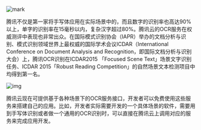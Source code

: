 
![mark](http://images.iterate.site/blog/image/20191104/8JQJ4hjNMUFA.png?imageslim)

腾讯不仅是第一家将手写体应用在实际场景中的，而且数字的识别率也高达90%以上，单字的识别率在15毫秒以内，复杂汉字超过80%。腾讯云的OCR服务在权威测评中表现也非常出众。在国际模式识别协会（IAPR）举办的文档分析与识别、模式识别领域世界上最权威的国际学术会议ICDAR（International Conference on Document Analysis and Recognition，即国际文档分析与识别大会）上，腾讯OCR识别在ICDAR2015 「Focused Scene Text」场景文字识别任务、ICDAR 2015「Robust Reading Competition」的自然场景文本检测项目中均得到第一名。



![img](https://mmbiz.qpic.cn/mmbiz_png/ptp8P184xjwZIVYHpkchTS4D6nm7Ke1HIedIDWJeIp3MNxcIUEvLtib3GiaKhy0A5ez4uKBm0NnImpmUjFibhozzQ/640?wx_fmt=png&tp=webp&wxfrom=5&wx_lazy=1&wx_co=1)



腾讯云现在可提供基于各种场景下的OCR服务接口，开发者可以免费使用这些服务来搭建自己的应用。比如，开发者实际需要开发的一个具体场景的软件，需要用到手写体识别或者做一个通用的OCR识别时，可以直接在腾讯云上调用对应的服务来完成应用开发。
